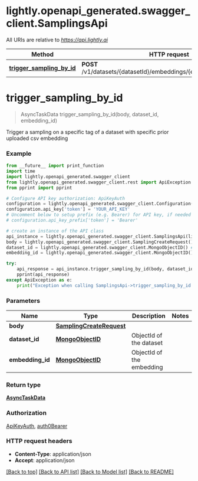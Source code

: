 # lightly.openapi_generated.swagger_client.SamplingsApi

All URIs are relative to *https://api.lightly.ai*

Method | HTTP request | Description
------------- | ------------- | -------------
[**trigger_sampling_by_id**](SamplingsApi.md#trigger_sampling_by_id) | **POST** /v1/datasets/{datasetId}/embeddings/{embeddingId}/sampling | 

# **trigger_sampling_by_id**
> AsyncTaskData trigger_sampling_by_id(body, dataset_id, embedding_id)



Trigger a sampling on a specific tag of a dataset with specific prior uploaded csv embedding

### Example
```python
from __future__ import print_function
import time
import lightly.openapi_generated.swagger_client
from lightly.openapi_generated.swagger_client.rest import ApiException
from pprint import pprint

# Configure API key authorization: ApiKeyAuth
configuration = lightly.openapi_generated.swagger_client.Configuration()
configuration.api_key['token'] = 'YOUR_API_KEY'
# Uncomment below to setup prefix (e.g. Bearer) for API key, if needed
# configuration.api_key_prefix['token'] = 'Bearer'

# create an instance of the API class
api_instance = lightly.openapi_generated.swagger_client.SamplingsApi(lightly.openapi_generated.swagger_client.ApiClient(configuration))
body = lightly.openapi_generated.swagger_client.SamplingCreateRequest() # SamplingCreateRequest | 
dataset_id = lightly.openapi_generated.swagger_client.MongoObjectID() # MongoObjectID | ObjectId of the dataset
embedding_id = lightly.openapi_generated.swagger_client.MongoObjectID() # MongoObjectID | ObjectId of the embedding

try:
    api_response = api_instance.trigger_sampling_by_id(body, dataset_id, embedding_id)
    pprint(api_response)
except ApiException as e:
    print("Exception when calling SamplingsApi->trigger_sampling_by_id: %s\n" % e)
```

### Parameters

Name | Type | Description  | Notes
------------- | ------------- | ------------- | -------------
 **body** | [**SamplingCreateRequest**](SamplingCreateRequest.md)|  | 
 **dataset_id** | [**MongoObjectID**](.md)| ObjectId of the dataset | 
 **embedding_id** | [**MongoObjectID**](.md)| ObjectId of the embedding | 

### Return type

[**AsyncTaskData**](AsyncTaskData.md)

### Authorization

[ApiKeyAuth](../README.md#ApiKeyAuth), [auth0Bearer](../README.md#auth0Bearer)

### HTTP request headers

 - **Content-Type**: application/json
 - **Accept**: application/json

[[Back to top]](#) [[Back to API list]](../README.md#documentation-for-api-endpoints) [[Back to Model list]](../README.md#documentation-for-models) [[Back to README]](../README.md)

